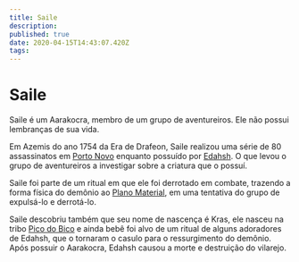 ```yaml
---
title: Saile
description: 
published: true
date: 2020-04-15T14:43:07.420Z
tags: 
---
```


<!-- SUBTITLE: Visão geral sobre Saile -->

# Saile
Saile é um Aarakocra, membro de um grupo de aventureiros. Ele não possui lembranças de sua vida.

Em Azemis do ano 1754 da Era de Drafeon, Saile realizou uma série de 80 assassinatos em [Porto Novo](http://localhost/en/lugares/plano-material/drafeon/sudeste-de-drafeon/porto-novo) enquanto possuído por [Edahsh](http://localhost/individuos/edahsh). O que levou o grupo de aventureiros a investigar sobre a criatura que o possuí. 

Saile foi parte de um ritual em que ele foi derrotado em combate, trazendo a forma física do demônio ao [Plano Material](http://localhost/en/lugares/plano-material), em uma tentativa do grupo de expulsá-lo e derrotá-lo.

Saile descobriu também que seu nome de nascença é Kras, ele nasceu na tribo [Pico do Bico]() e ainda bebê foi alvo de um ritual de alguns adoradores de Edahsh, que o tornaram o casulo para o ressurgimento do demônio. Após possuir o Aarakocra, Edahsh causou a morte e destruição do vilarejo.

